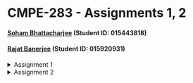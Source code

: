 # CMPE-283 - Assignments 1, 2
#### [Soham Bhattacharjee](mailto:soham.bhattacharjee@sjsu.edu) (Student ID: 015443818)
#### [Rajat Banerjee](mailto:rajat.banerjee@sjsu.edu) (Student ID: 015920931)
<details>
 <summary>Assignment 1</summary>
 
  ### Question - 1 : Breakup of tasks

  ## Soham
  - Building the linux kernel
  - RnD into Certificate generation issue : 
   [Stackexchange](https://unix.stackexchange.com/questions/293642/attempting-to-compile-kernel-yields-a-certification-error/649484#649484)
  - Installing the kernel
  - Modifying the custom functions and running the code
  - Generating the Kernel object

  ## Rajat
  - Virtualization Software and how to get the free version
  - Online repository to get free linux distrubution
  - Setting up the VM with Vmware Fusion
  - Setting up the missing modules needs for the build
  - Git setup & Github ssh keys setup
  - Code setup

  ##### These steps can be followed to complete the assignment on a mac, running intel CPU. This will be using a VM to run another VM (nested virtualization).
  ### Set up VM
  Download [VMWare Fusion]( https://customerconnect.vmware.com/en/downloads/info/slug/desktop_end_user_computing/vmware_fusion/12_0) and install the software on your machine. You’d need to register at vmware to get a non-commercial use key or use the software in trial mode for 30 days.

  Download Ubuntu 64 bit VMWare image from [OSBoxes.org]( https://www.osboxes.org/ubuntu/#ubuntu-21-04-vmware). Note that the image should be for VMWare.

  In the “Processors and Memory” section of the virtual machine settings, increase the processor core (more the better) and increase the memory (more the better). Click on the “Advanced Options”, select “Enable Hypervisor Applications in this Virtual Machine” – this enables the nested virtualization option.

   Start the VM. You can find the password from the OSBoxes.org page, under the “Info” tab.

  Once Ubuntu is running, open the terminal. To ensure that nested virtualization is active, run the command `cat /proc/cpuinfo`. Check the output of this file, if it contains `vmx flags:` then the setup has been successful and the VM has hardware assisted virtualization capabilities.

  ### Cloning Linux
  Fork the Linux open source [codebase](https://github.com/torvalds/linux) on GitHub, into your own repo, (for example – [this fork](https://github.com/sohambhattacharjee/linux))

  Run `ssh-keygen -t rsa` to generate a new key in the VM terminal. Copy this Key into GitHub settings -> SSH and GPG Keys, to allow cloning from GitHub into the VM.

  Install git on the ubuntu machine by running `sudo apt install git`
  Then clone the forked repo into a directory of the VM.
  - `mkdir cmpe283`
  - `cd cmpe283`
  - `git clone git@github.com:sohambhattacharjee/linux.git`

  ### Missing modules
  We’ve already installed git in the previous step. In order to complete the rest of the assignment, we need to install a few more modules:
  - `sudo apt install make`
  - `sudo apt-get install gcc`
  - `sudo apt-get install flex`
  - `sudo apt-get install bison`
  - `sudo apt-get install libssl-dev`
  - `sudo apt install libelf-dev`
  - `sudo apt install dwarves`

  Copy over the `/boot/config.X.Y.Z` file as `.config` file in the `linux` directory.
  In the .config file, find and comment out the line
  `CONFIG_SYSTEM_TRUSTED_KEYS="debian/canonical-certs.pem"`
  Then run `make oldconfig`. Accept the defaults for all options.

  ### Build the linux kernel
  - `cd linux`
  - `make -j 4 modules`
  - `make -j 4`

  Since we commented out the trusted key, the make process will create a new key during build.

  To create a new installer, run
  `sudo make INSTALL_MOD_STRIP=1 modules_install`

  To install that kernel version, run
  `sudo make install`

  This updates the kernel version running on the VM. Reboot the VM for the update to take effect.

  ### Generating Kernel Object file
  1.	Build the custom code
      `cd ..`
      `make`
  2.	Step 1 generates a .ko file (kernel object file). Add this to the kernel by running
      `sudo insmod cmpe283-1.ko`
  This prints all the output in the message buffer. To read the buffer, run `sudo dmesg`. The output from the assignment will be printed towards the end.
  <img width="692" alt="Screen Shot 2021-10-29 at 1 35 41 AM" src="https://user-images.githubusercontent.com/24656792/139404426-643e3910-8262-407c-b6aa-8d9c97f4d85e.png">
  <img width="740" alt="Screen Shot 2021-10-29 at 1 36 48 AM" src="https://user-images.githubusercontent.com/24656792/139404431-ce3058e8-bbe4-48d1-8919-8b8b748b1ea9.png">


  ### Cleanup
  `sudo rmmod cmpe283-1` would remove the module from kernel. Once the kernel has been built, it doesn't need to be rebuilt again. instead, only building the module and installing it would suffice.
</details>

<details>
 <summary>Assignment 2</summary>

### Question - 1 : Breakup of tasks

## Soham
- Setting up nested virtual machines
- Building linux kernel
- Code changes on cpuid.c, fixing run time issues
- Coming up with unit tests (not checked in)

## Rajat
- Buildinng linux kernel, fix build time issues
- Researching about atomic variables and their proper usage
- Code changes on vmx.c
- Debugging issues during execution

### Question 2 : Handling leaf 0x4FFFFFFF and 0x4FFFFFFE


As part of this assingment, the linux kernel would be updated (CPUID) to handle the following leaf nodes (%eax):
- 0x4FFFFFFF: return the total number of interrupts handled by the hypervisor in %eax.
- 0x4FFFFFFE: return the total cpu cycles spent in handling interrupts, with the high bits of the 64 bit number in %ebx and lo bits in %ecx

The code changes have been made in arch/x86/kvm/cpuid.c and arch/x86/kvm/vmx/vmx.c 

 ### Build the linux kernel
  - `cd linux`
  - `make -j 4 modules`
  - `make -j 4`

  Since we commented out the trusted key, the make process will create a new key during build.

  To create a new installer, run
  `sudo make INSTALL_MOD_STRIP=1 modules_install`

  To install that kernel version, run
  `sudo make install`

  This updates the kernel version running on the VM. Reboot the VM for the update to take effect.


### Test the code changes
#### Prepare VM for nested virtualiztion
- `sudo apt install virtinst`
- `sudo apt install libvirt-clients`
- `sudo apt install virt-top`
- `sudo apt install qemu-kvm`
- `sudo apt install libvirt-daemon`
- `sudo apt install libvirt-daemon-systems`
- `sudo apt install bridge-utils`
- `sudo apt install virt-manager`

Launch virt-manager and step through the wizard to add a new Ubuntu os as nested VM.

Once the setup is done, install `sudo apt install cpuid` on the inner VM. 
once that has been installed, run `cpuid -l 0x4fffffff` to test question 1 and `cpuid -l 0xffffffe` to test question 2.
Expected output should be something like this:
![Assignment 2](https://user-images.githubusercontent.com/24656792/140996140-59acac24-aa92-441b-8158-dfff41d19ab6.PNG)
</details>

